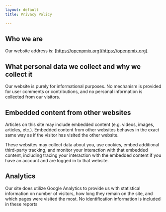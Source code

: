 ```yaml
---
layout: default
title: Privacy Policy

---
```


Who we are
----------

Our website address is: [https://openpmix.org](https://openpmix.org).

What personal data we collect and why we collect it
---------------------------------------------------

Our website is purely for informational purposes. No mechanism is provided for user comments or contributions, and no personal information is collected from our visitors.

Embedded content from other websites
------------------------------------

Articles on this site may include embedded content (e.g. videos, images, articles, etc.). Embedded content from other websites behaves in the exact same way as if the visitor has visited the other website.

These websites may collect data about you, use cookies, embed additional third-party tracking, and monitor your interaction with that embedded content, including tracing your interaction with the embedded content if you have an account and are logged in to that website.

Analytics
---------

Our site does utilize Google Analytics to provide us with statistical information on number of visitors, how long they remain on the site, and which pages were visited the most. No identification information is included in these reports

